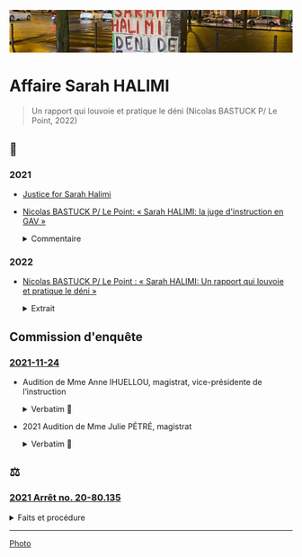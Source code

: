 ![image-mise-en-avant](../_aux/SHdeni_Commons.png)
# Affaire Sarah HALIMI

> Un rapport qui louvoie et pratique le déni (Nicolas BASTUCK P/ Le Point, 2022)

## 📰
### 2021
* [Justice for Sarah Halimi](https://justiceforsarah.combatantisemitism.org/)

* <a id="bastuck2021halimi"></a>[Nicolas BASTUCK P/ Le Point: « Sarah HALIMI: la juge d'instruction en GAV »](https://www.tribunejuive.info/2021/11/27/nicolas-bastuck-sarah-halimi-la-juge-dinstruction-en-garde-a-vue-a-lassemblee/)
   <details><summary>Commentaire</summary>
   
   Un gardé à vue qui a su garder ses cartes: 2h30 pour faire une perçée sur le réquisitoire supplétif (circ. aggravante d'antisémitisme), soit 10m avant la fin.
   </details>

### 2022
* <a id="bastuck2022deni"></a>[Nicolas BASTUCK P/ Le Point : « Sarah HALIMI: Un rapport qui louvoie et pratique le déni »](https://infojmoderne.com/2022/01/13/affaire-sarah-halimi-un-rapport-qui-louvoie-et-pratique-le-deni/)

   <details><summary>Extrait</summary>
   
   > Le 19 décembre 2019, la chambre de l’instruction de la cour d’appel de Paris a « imputé » à Kobili Traoré le « meurtre » de Sarah HALIMI, tout en le déclarant pénalement irresponsable, sur le fondement de l’article 122-1 du Code pénal et sur la base de deux expertises psychiatriques – celle du Dr Zagury, la première à avoir été ordonnée, avait conclu au contraire à une simple altération de son discernement, ce qui aurait pu ouvrir la voie à un procès.
   
   > François PUPPONI, député (MODEM) du Val-d’Oise et ancien maire de Sarcelles, lui aussi présent à la conférence de presse, évoque à son tour « toute une liste d’oublis et d’inexactitudes » dans le rapport final, dont la première préconisation est de limiter les pouvoirs des… commissions d’enquête parlementaire. 
   
   </details>

## <a id="an"><a>Commission d'enquête
### [2021-11-24](https://videos.assemblee-nationale.fr/video.11564277_619e4378170dc.dysfonctionnements-de-la-justice-et-de-la-police-dans-l-affaire-dite-sarah-halimi--auditions-divers-24-novembre-2021)
* Audition de Mme Anne IHUELLOU, magistrat, vice-présidente de l’instruction

    <details><summary>Verbatim 🚧</summary>
        
    01:15:00 « stricte application de la loi »
    
    01:29:00 L: la reconstitution ne concerne que les faits. a toujours reconnu sans faillir qu'il avait tué Mme HALIMI. Dès sa 1ère audition.
    
    ? Vous pouvez comprendre qu'on est un peu troublé. Expert psychiatre dit on peut faire la reconstitution. Vous
    
    L: reconstitution. Zagury ne dit pas impossible, mais compliqué. On mobilise un service pénitencièr, service d'ordres. Expert. Pour quels bénéfices sur ce cas particulier avec des faits reconnus.
    
    01:32 
    Habib. À minima, vous rendre sur les lieux.
    
    L: c'est un acte qui ne nous a pas été demandé, et utile pour nous. les faits reconnus.
    
    01:33
    
    01:33:00 Mme Berger: « modifications au code de procédure pénale » « plutôt que refaire l'instruction, pas l'objet ici ». Mme IHUELLOU « on est limité par le budget ... je n'ai pas le droit d'interférer avec le législatif » Mme Berger sort.
    
    L: À titre liminaire rappeller que ce dossier a bénéficieé de tous les moyens dont on peut disposer ne matière d'instruction criminelle. Limité par la charge et le budget alloué. Souhait à titre personnel. À l'intérieur d'une commission, je n'ai pas à interférer sur le pouvoir législatif. 
    
    01:35:00 Didier PARIS. « Propos tenus par Traoré peu de doute sur antisémitisme. [...] 1ère Q. Georges Fenec. Votre saisine in rem vous permet de requalifier. 1ère mise en examen, aviez vous la possibilité juridique de requalifier. Et sinon, pourquoi ne pas l'avoir sollicité? » Mmm L. Saisi sans circonstances aggravantes. Soit on considère que le procureur a limité la saisine. Soit qu'on est saisi du tout. M. Traoré par entendu. Moi et ma collègue. On est resté sur la saisine initiale. Sans avoir la version du mis en examen.
    
    
    01:40:27 « Des échanges avec mes collègues de co-saisine il y en a eu, mais je ne peux pas en faire état »
    
    01:43:48 Latitia Advia «si nous sommes là c'est en raison de la gravité de cette affaire 2017 le JI fait du droit, mais c'est aussi une personne, humain des choses. Votre état d'esprit. de 2 choses l'une. Est-ce que vous identifiez le caractère sensible. Ce qui créé ce contraste avec vision de certaines parties prenantes. Interpellation.
    
    
    Vous avez dit avoir ce sens des responsabilité de ne pas être submergée par les émotions ... est-ce que cela aurait pu être un peu contreproductif et au contraire dans une volonté  une volonté le fait de porter la neutralité à l'extrême a fait que certaine diligences n'ont pas été faites? 
    
    
    Réponse:  L'émotion n'a pas sa place dans un cabinet. (Habib, « enfin on est des êtres humain ») Pas lorsque vous faite le travail du J.I si tout le monde se met à pleurer dans un cabinet, l'instruction n'avance plus malgré l'atrocité des faits.
    
    Advia: pression publique. Ce sens des responsabilités. Pas submergé par les émotions. Est-ce que cela aurait pu être contre-productif. Diligences pas faits.
    
    Réponse: heureusement dans ce dossier, nous étions deux. Cet éventuel écueil a été évité par la co-saisine. Encore une question: « est-ce que vous identifiez un acte d'instruction que vous auriez fait autrement » Réponse: cette question je ne me suis jamais posé. « Ressenti des avocats » L'audition des avocats.
    
    01:54:00 Mayard. Nos décisions sont rendues au nom du peuple français. Pas de reconstitution. Pas de visite sur place. Bouffée délirante aigue aboutir à non-procès. Ou bien on essaye de voir s'il y a eu de la préméditation. Pourquoi pas de recherche?
    
    Mme L: l'article 122-1 dispose qu'en qu'à d'abolition du discernement, poursuite pénale pas possible. Pas de garde à vue en compte tenu de son état mental. À partir de là, ... 
    
    M. Maillard. En tant que citoyenne. On ne juge pas un fou. N'aurait-on pas du.
    
    Habib. Il a prémédité ça me paraît une évidence. Trop de coïncidences.
    
    Lhuellou. Les expertises médicales (sept). Tous conclu à bouffée délirante. On peut refaire l'histoire autant de fois qu'on veut.
    
    Habib. Jurisprudence terrible. Cour d'assise. Trancher ces questions.
    
    Lhuellou. Pas prévu par la loi. Je suis le serviteur.
    
    Maillard. Quelle est la complexité de ce dossier. Dans la mesure où il a reconnu, bouffée délirante donc pas être jugé.
    
    Lhuellou. Si complexe a nécessité de multiples actes d'instruction.
    
    02:06:03 Le grip. Ni avocate ni magistrate. Très attachés à la séparation des pouvoirs. On ne va pas refaire l'instruction. Temps très long à retenir la qualification d'antisémitisme. Vous vous êtes sentie corseté par le code de procédure pénale. PARDOn, c'est un sentiment d'une incohérence entre dossier compliqué et dans le même temps vous ne faites pas de reconstitution, etc. Les chose sont lisses. Vous avez répondu là dessus. Incompréhension. Le côté droit dans mes bottes difficile à intégrer. De nature à
    
    Lhuellou. Quelle est votre question.
    
    Le Grip. Le balcon. LA configuration. L'endroit très précis.
    
    Lhuellou. À supposer que ce transport aurait été effectué, il n'aurait pas changés les expertises médicales.
    
    02:12:00
    
    Galliard-Minier. Recours pour refus.
    
    Lhuellou. Chambre de l'instruction a confirmé que la reconstitution n'était pas nécessaire. 
    
    Galliard-Minier. J'ai été avocat. Avez vous reçu les parties civiles. Et sinon, une correction de la loi serait-elle utile? 
    
    Lhuellou. Le texte que vous évoqué ... art 175 mentionne cette saisine évent. de la chambre de l'instruction. Il ne m'appartient pas de juger de la pertinence de la réforme. L'ancien art. avant 1992. Ni crime ni délite lorsque ... en état de démence. 2008, le législateur a convenu qu'il fallait donner une place aux partie civiles. C'est pas à moi de dire.
    
    02:18:01
    
    Lioger. Est-ce que vous avez souvenir du fait que la porte fenêtre ait été notée comme facturée? Même si on est d'accord pour dire qu'on est pas là pour faire le procès. Vous avez dit la porte était ouverte.
    
    Lhuellou: je n'ai plus accès au dossier depuis 2019. C'est un élement précis mais franchement. dans mon souvenir la porte était ouverte parce qu'elle ne fermait plus.
    
    02:20:00
    Avia. Frustration pour nous. Vous nous avez dit: « oui, je sais que le dossier est sensisble » mais aussi « on s'appuie sur des expertises » délégations. Vous ne recevez pas parties civiles qui s'en sont émues. Pouvez vous nous clarifiez ce que vous faites pour que ce dossier soit traité à la hauteur de sa sensibilité qui est désigné par le fait que le dossier est en co-saisine.
    
    02:21:33 Cosaisine, pour que le dossier ne prenne aucun retard, pour avoir un doule regard. Les moyens sont ce qu'ils sont. J'avais une centaine de dossier, ma collègue aussi. Avec le recul on se dit « peut-être que » mais on a fait au mieux. 
    
    02:22:30 Avia. Encore une fois incohérence entre dire on a des moyens limités mais c'est qu'il y a des actes que vous auriez considéré comme utiles, et de l'autre nous dire on a fait tous les actes qui étaient utiles. C'est soit l'un soit l'autre.
    
    02:23:02 Lhuellou. On a fait tout ce qui était utile ans un temps qui vous paraît très certeinament long et avec des moyens de délégation que vous avez du mal à comprendre mais qui sont indispensables. Parce que je comprends moi, c'est qu vous auriez dû faire tout tout seuls, ce qui n'est pas possible.
    
    02:23:26 Habib. Mais vous sentez bien Mme la juge, que ça interpelle tous les commissaires ici. Son état mental empêchait l'enquête. Mais quid des complices.
    
    Lhuellou. Interpellé tout seul.
    
    Habib. Passé la nuit avec quelqu'un qui a éte condamné. À fait ses ablutions, se change. Au niveau de la téléphonie. On va trouver la personne ... Préméditation. (Avia sort). Fadettes
    
    Lhuellou. Là encore je constate que vous refaites l'instruction. J'ignore si vous en avez le pouvoir.
    
    Habib. On a le pouvoir de vous posez des questions. Nous vouslons savoir s'il y a des dysfonctionnements dans la justice. Chacun peut commettre des erreus. Milieux intégristes. Complices. Après le Bataclan. .. Circulez y a rien à voir.
    
    02:29:00 Habib élément important qui vous semble nouveau, je ne suis pas magistrat, vous ne pouvez pas, flagrant. Saisie uniquement dans un cadre et vous ne pouvez pas en sortir?
    
    Ben oui.
    
    02:29:00
    
    Morlighem
    
    Ne pas aller au delà de votre saisine: «Est-ce un choix de votre part ou une limitation du champ d'investigation qui est imposé ? Je rappelerais que votre réponse se centralisent autour du trouble mental de [Traoré]»
    
    L: le juge d'instruction ne peut s'autosaisir. J'ai moi même fait une ordonnance ... commission rogatoire qui a été effectivement décidé du caractère antisémite envisagé ça a été fait. ... sauf une circonstance aggravante peut être retenue.
    
    Morlighem.
    
    Vous n'avez aucune possibilité. Avez vous manifesté d'aller au delà de la saisine? Témoins que vous vous n'avez pas entendus. Il me semble naturel que le champ
    
    02:32:00
    
    L: lorsque le magistrat instructeur estime que le champ soit étendu, il fait une ordonnance de soit communiqué. Elle a été faite au parquet qui nous a saisi du caractère antisémite du crime. Oct/2017.
    
    Morighem.
    
    Vous me confirmez que vous n'aviez pas le pouvoir?
    
    L: c'est exactement le contraire que je viens de vous dire.
    
    Habib: hypothèse devant vous. Il fume pour se donner du courage et échapper à sa responsabilité.
    
    L: S'agissant de la toxicologie, des analyses ont été faites et sont au dossier.
    
    Habib. Avec la jurisprudence.
    
    L: La cour de cassation a rendu un arrêt qu'il ne m'appartient pas de commenter.
    
    Habib. La vertu d'une bonne décision doit être compris par les personnes de bonne foi.
    
    L: Je vous laisse libre de votre interprétation.
    
    02:25
    
    Habib: vous demandez à William Attal, tradition juive. Qu'est-ce qu'un bon juif?
    
    L: L'importance de cette question. LA loi ne distingue pas selon la religion. Soeur élevé sa soeur. Qu'il m'explique ce que c'était.
    
    Habib: il a été choqué.
    </details>

* 2021 Audition de Mme Julie PÉTRÉ, magistrat 

    <details><summary>Verbatim 🚧</summary>
    
    03:00
    
    Mme Julie PÉTRÉ
    
    Obligé de saisir le magistrat. Décision collégiale. Homicide volontaire. Appartenance à religion. ... Priorité détention provisoire. J'avais lu l'ensemble des procès verbaux des enquêteurs. À la suite. Toute qualification.
    
    03:07 habib. Pourquoi les faits ne sont pas qualifiés de meurtre.
    
    03:11
    
    Enregistrement. J'ai vengé Allah. France meurtrie par des attantats terroristes.
    
    PÉTRÉ. Je ne suis pas en capacité de vous dire pourquoi le parquet terroriste n'a pas été saisi. Torture et actes. Pas de souvenir de ces auditions. Défenestrée. Stigma. Point juridique. Les tortures pour être distinctes de l'homicide doivent être faites à un temps différent.
    
    03:32 Réquisitoire supplétif.
    
    PÉTRÉ: je n'intervenais plus dans le dossier. Difficultés matérielles à entendre Traoré. Les magistrats ne sont pas déconnectés. Excellente formation où ces sujets sont évoqués.
    
    03:34
    ?? On voit bien compte tenu de la loi actuelle de reconnaîter caractère antisémite. Présomption d'antisémitisme, faire évoluer la loi.
    
    Pas une bonne direction à prendre. Ouvrirait la voix au communautarisme. Ouvrir la brèche extrèmement risquée.
    
    Le Grip. Diligenter.
    
    Pétret: Je n'aurais jamais le culot de dire. Je ne sais pas à quelle difficultés elle a été confrontée.
    
    Violation de procédure.
    
    Habib. 03:41. Des choses qu'on aurait pu améliorer.
    
    Camille. Antisémitisme. Ne pouvait procéder que si nouvelle audition. Février. Intervenue ne 2017. 5 mois. Bouffée délirante. Antisémitisme.
    
    03:45
    
    Pétret. Pour élargir, il faut le faire dans le cadre d'une audition.
    
    04:10
    
    François Molins. Quand il avait besoin, il m'appelait. Chronologie des faits.
    
    04:26
    
    Pétret. J'ai fait que mon métier. J'ai essayé de le faire avec le plus d'humanité possible. On peut pas se remettre de se ce drame. En dépit du fait que cette machine judiciaire soit très lourde...
    
    Habib. Pourquoi le terrorisme. Malgré ses lourdeurs. Sourates.
    
    On est très sensibilisé à toute forme de discrimination.
    
    04:48 François. L'auteur est interpellé. J'imagine qu'il est interpellé. Yeux hagards. Y paraît pas normal. Toute l'affaire judiciaire part de là. 1ere expertise un an après la commission des actes. 1ere question. Est-ce que vous avec déjà vu quelqu'un? Incapable de témoigner. Ne revient jamais. Jeu d'acteur. Confiance spontanément. THC élevé. Consommation habituelle. CE qui tient toute l'hypothèse. Les policiers ont dit y paraîssait pas normal. L'hôtel a dit la même chose. Je ne sais si des meurtriers sont toujorus dans un état normal
    
    04:53 Le policier me dit qu'il avait ses yeux qui tournaient. Examen de comportement. I3P. Évaluation de qq jours. ... Expertise psychiatrique. Jamais sorti de l'I3P. Cela fausse t-il le débat de le voir 1 mois et demi après. Juste appréciation du corps médical sur son état de santé.
    
    04:56 Expertises. Muellner avait fait cette première expertise. 7 experts.
    
    05:00 Habib. J'apprécie mon interaction avec vous, moins formelle que celle que nous avons. L'impression que nous avons. Personne n'entend une femme hurler. Ce n ést pas possible que les trois premiers ... Ça dure 20 minutes. Un des officiers une deuxième patrouille. Séquestration. Abstraction totale.
    
    05:04:38 Je le dis pas pour les défendre. Personnes qui sont courageuses.
    
    </details>

## ⚖

### [2021 Arrêt no. 20-80.135](https://www.legifrance.gouv.fr/juri/id/JURITEXT000043473408?isSuggest=true)

<details><summary>Faits et procédure</summary>

    * 4. Le 10 juillet 2017, M [T] a été mis en examen de ces chefs. Après la délivrance d'un réquisitoire supplétif, la circonstance que les faits ont été commis à raison de l'appartenance vraie ou supposée de la victime à une race ou une religion déterminée a été notifiée à l'intéressé.
    * 5. Par ordonnance de transmission de pièces aux fins de saisine de la chambre de l'instruction, en date du 12 juillet 2019, les juges d'instruction, après avoir écarté la circonstance aggravante précitée, ont estimé qu'il existait contre M. [T], d'une part, des charges suffisantes d'avoir commis les faits d'homicide volontaire et de séquestration qui lui étaient reprochés et d'autre part, des raisons plausibles d'appliquer le premier alinéa de l'article 122-1 du code pénal.
</details>

---
[Photo](attrib.md#SHdeni)

